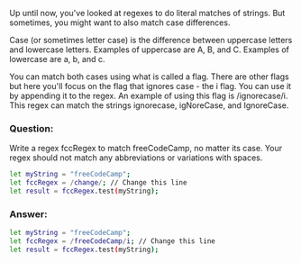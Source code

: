 Up until now, you've looked at regexes to do literal matches of strings. But sometimes, you might want to also match case differences.

Case (or sometimes letter case) is the difference between uppercase letters and lowercase letters. Examples of uppercase are A, B, and C. Examples of lowercase are a, b, and c.

You can match both cases using what is called a flag. There are other flags but here you'll focus on the flag that ignores case - the i flag. You can use it by appending it to the regex. An example of using this flag is /ignorecase/i. This regex can match the strings ignorecase, igNoreCase, and IgnoreCase.

### Question:
Write a regex fccRegex to match freeCodeCamp, no matter its case. Your regex should not match any abbreviations or variations with spaces.

```bash
let myString = "freeCodeCamp";
let fccRegex = /change/; // Change this line
let result = fccRegex.test(myString);
```

### Answer:
```bash
let myString = "freeCodeCamp";
let fccRegex = /freeCodeCamp/i; // Change this line
let result = fccRegex.test(myString);
```
